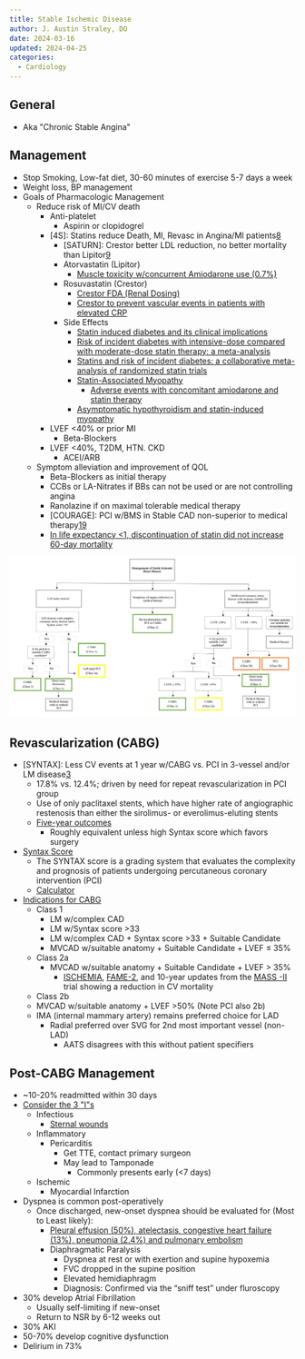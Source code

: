 ```yaml
---
title: Stable Ischemic Disease
author: J. Austin Straley, DO
date: 2024-03-16
updated: 2024-04-25
categories:
  - Cardiology
---
```

## General

- Aka "Chronic Stable Angina"

## Management

- Stop Smoking, Low-fat diet, 30-60 minutes of exercise 5-7 days a week
- Weight loss, BP management
- Goals of Pharmacologic Management
    - Reduce risk of MI/CV death
        - Anti-platelet
            - Aspirin or clopidogrel
        - [4S]: Statins reduce Death, MI, Revasc in Angina/MI patients[8]
            - [SATURN]: Crestor better LDL reduction, no better mortality than Lipitor[9]
            - Atorvastatin (Lipitor)
                - [Muscle toxicity w/concurrent Amiodarone use (0.7%)][10]
            - Rosuvastatin (Crestor)
                - [Crestor FDA (Renal Dosing)][11]
                - [Crestor to prevent vascular events in patients with elevated CRP][12]
            - Side Effects
                - [Statin induced diabetes and its clinical implications][13]
                - [Risk of incident diabetes with intensive-dose compared with moderate-dose statin therapy: a meta-analysis][14]
                - [Statins and risk of incident diabetes: a collaborative meta-analysis of randomized statin trials][15]
                - [Statin-Associated Myopathy][16]
                    - [Adverse events with concomitant amiodarone and statin therapy][17]
                - [Asymptomatic hypothyroidism and statin-induced myopathy][18]
        - LVEF <40% or prior MI
            - Beta-Blockers
        - LVEF <40%, T2DM, HTN. CKD
            - ACEI/ARB
    - Symptom alleviation and improvement of QOL
        - Beta-Blockers as initial therapy
        - CCBs or LA-Nitrates if BBs can not be used or are not controlling angina
        - Ranolazine if on maximal tolerable medical therapy
        - [COURAGE]: PCI w/BMS in Stable CAD non-superior to medical therapy[19]
        - [In life expectancy <1, discontinuation of statin did not increase 60-day mortality][20]

![Courtesy of Riordan M, Schuetze K.](/assets/images/im-guide/cards/stable-ischemic-disease/Vascular-EA-Schuetze-Riordan-Fig1.webp)

## Revascularization (CABG)

- [SYNTAX]: Less CV events at 1 year w/CABG vs. PCI in 3-vessel and/or LM disease[3]
    - 17.8% vs. 12.4%; driven by need for repeat revascularization in PCI group
    - Use of only paclitaxel stents, which have higher rate of angiographic restenosis than either the sirolimus- or everolimus-eluting stents
    - [Five-year outcomes][4]
        - Roughly equivalent unless high Syntax score which favors surgery
- [Syntax Score][5]
    - The SYNTAX score is a grading system that evaluates the complexity and prognosis of patients undergoing percutaneous coronary intervention (PCI)
    - [Calculator][6]
- [Indications for CABG][1]
    - Class 1
        - LM w/complex CAD
        - LM w/Syntax score >33
        - LM w/complex CAD + Syntax score >33 + Suitable Candidate
        - MVCAD w/suitable anatomy + Suitable Candidate + LVEF $\leq$ 35%
    - Class 2a
        - MVCAD w/suitable anatomy + Suitable Candidate + LVEF $\gt$ 35%
            - [ISCHEMIA][21], [FAME-2][22], and 10-year updates from the [MASS -II][23] trial showing a reduction in CV mortality
    - Class 2b
    - MVCAD w/suitable anatomy + LVEF >50% (Note PCI also 2b)
    - IMA (internal mammary artery) remains preferred choice for LAD
        - Radial preferred over SVG for 2nd most important vessel (non-LAD)
            - AATS disagrees with this without patient specifiers

## Post-CABG Management

- ~10-20% readmitted within 30 days
- [Consider the 3 "I"s][2]
    - Infectious
        - [Sternal wounds][7]
    - Inflammatory
        - Pericarditis
            - Get TTE, contact primary surgeon
            - May lead to Tamponade
                - Commonly presents early (<7 days)
    - Ischemic
        - Myocardial Infarction
- Dyspnea is common post-operatively
    - Once discharged, new-onset dyspnea should be evaluated for (Most to Least likely):
        - [Pleural effusion (50%), atelectasis, congestive heart failure (13%), pneumonia (2.4%) and pulmonary embolism][24]
        - Diaphragmatic Paralysis
            - Dyspnea at rest or with exertion and supine hypoxemia
            - FVC dropped in the supine position
            - Elevated hemidiaphragm
            - Diagnosis: Confirmed via the “sniff test” under fluroscopy
- 30% develop Atrial Fibrillation
    - Usually self-limiting if new-onset
    - Return to NSR by 6-12 weeks out
- 30% AKI
- 50-70% develop cognitive dysfunction
- Delirium in 73%

[1]: https://www.acc.org/Latest-in-Cardiology/Articles/2022/10/31/13/02/Key-Takeaways-From-the-2021-Coronary-Revascularization-Guidelines
[2]: https://www.ncbi.nlm.nih.gov/pmc/articles/PMC8157999/
[3]: https://www.wikijournalclub.org/wiki/SYNTAX
[4]: https://pubmed.ncbi.nlm.nih.gov/24700706/{:target="_blank"}
[5]: https://www.ncbi.nlm.nih.gov/pmc/articles/PMC4348991/
[6]: https://syntaxscore.org/calculator/start.htm/
[7]: https://www.cmaj.ca/content/cmaj/suppl/2021/05/04/193.19.E689.DC1/191108-view-2-at.pdf
[8]: https://pubmed.ncbi.nlm.nih.gov/7968073/{:target="_blank"}
[9]: https://pubmed.ncbi.nlm.nih.gov/22085316/{:target="_blank"}
[10]: https://pubmed.ncbi.nlm.nih.gov/15860984/{:target="_blank"}
[11]: https://www.accessdata.fda.gov/drugsatfda_docs/label/2020/021366s040s041lbl.pdf
[12]: https://pubmed.ncbi.nlm.nih.gov/18997196/{:target="_blank"}
[13]: https://pubmed.ncbi.nlm.nih.gov/25210397/{:target="_blank"}
[14]: https://pubmed.ncbi.nlm.nih.gov/21693744/{:target="_blank"}
[15]: https://pubmed.ncbi.nlm.nih.gov/20167359/{:target="_blank"}
[16]: https://pubmed.ncbi.nlm.nih.gov/12672737/{:target="_blank"}
[17]: https://pubmed.ncbi.nlm.nih.gov/15860984/{:target="_blank"}
[18]: https://pubmed.ncbi.nlm.nih.gov/17872677/{:target="_blank"}
[19]: https://pubmed.ncbi.nlm.nih.gov/17387127/{:target="_blank"}
[20]: https://pubmed.ncbi.nlm.nih.gov/20818875/{:target="_blank"}
[21]: https://www.nejm.org/doi/full/10.1056/NEJMoa1915922
[22]: https://pubmed.ncbi.nlm.nih.gov/20733102/
[23]: https://pubmed.ncbi.nlm.nih.gov/25176289/
[24]: https://www.cmaj.ca/content/193/19/E689/tab-related-content/
